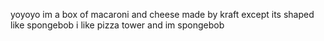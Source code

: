 yoyoyo im a box of macaroni and cheese made by kraft except its shaped like spongebob
i like pizza tower
and im spongebob

